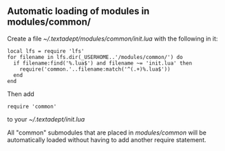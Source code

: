 ## Automatic loading of modules in modules/common/

Create a file *~/.textadept/modules/common/init.lua* with the following in it:

    local lfs = require 'lfs'
    for filename in lfs.dir(_USERHOME..'/modules/common/') do
      if filename:find('%.lua$') and filename ~= 'init.lua' then
        require('common.'..filename:match('^(.+)%.lua$'))
      end
    end

Then add

    require 'common'

to your *~/.textadept/init.lua*

All "common" submodules that are placed in *modules/common* will be
automatically loaded without having to add another require statement.
